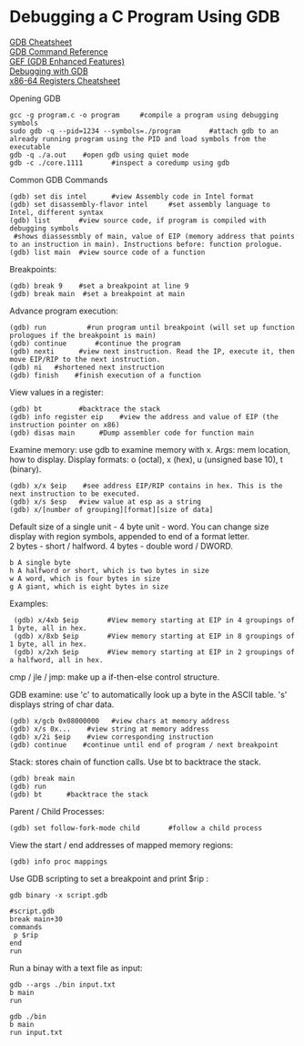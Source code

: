 # Debugging a C Program Using GDB      
[GDB Cheatsheet](https://gabriellesc.github.io/teaching/resources/GDB-cheat-sheet.pdf)        
[GDB Command Reference](https://visualgdb.com/gdbreference/commands/x)     
[GEF (GDB Enhanced Features)](https://github.com/hugsy/gef)    
[Debugging with GDB](https://azeria-labs.com/debugging-with-gdb-introduction/)     
[x86-64 Registers Cheatsheet](https://cs.brown.edu/courses/cs033/docs/guides/x64_cheatsheet.pdf)   

Opening GDB    
```
gcc -g program.c -o program     #compile a program using debugging symbols    
sudo gdb -q --pid=1234 --symbols=./program       #attach gdb to an already running program using the PID and load symbols from the executable      
gdb -q ./a.out    #open gdb using quiet mode
gdb -c ./core.1111       #inspect a coredump using gdb
```
Common GDB Commands   
```
(gdb) set dis intel      #view Assembly code in Intel format
(gdb) set disassembly-flavor intel     #set assembly language to Intel, different syntax 
(gdb) list       #view source code, if program is compiled with debugging symbols  
 #shows diassessmbly of main, value of EIP (memory address that points to an instruction in main). Instructions before: function prologue.   
(gdb) list main  #view source code of a function
```
Breakpoints:   
```
(gdb) break 9    #set a breakpoint at line 9
(gdb) break main  #set a breakpoint at main
```
Advance program execution: 
```
(gdb) run          #run program until breakpoint (will set up function prologues if the breakpoint is main)   
(gdb) continue       #continue the program     
(gdb) nexti      #view next instruction. Read the IP, execute it, then move EIP/RIP to the next instruction.
(gdb) ni   #shortened next instruction
(gdb) finish    #finish execution of a function
```
View values in a register: 
```
(gdb) bt         #backtrace the stack
(gdb) info register eip    #view the address and value of EIP (the instruction pointer on x86)     
(gdb) disas main      #Dump assembler code for function main    
```
Examine memory: use gdb to examine memory with x. Args: mem location, how to display. Display formats: o (octal), x (hex), u (unsigned base 10), t (binary).        
```
(gdb) x/x $eip    #see address EIP/RIP contains in hex. This is the next instruction to be executed.
(gdb) x/s $esp   #view value at esp as a string  
(gdb) x/[number of grouping][format][size of data]
```
 
Default size of a single unit - 4 byte unit - word. You can change size display with region symbols, appended to end of a format letter.   
2 bytes - short / halfword. 4 bytes - double word / DWORD.       

    b A single byte
    h A halfword or short, which is two bytes in size
    w A word, which is four bytes in size
    g A giant, which is eight bytes in size 
Examples:    

     (gdb) x/4xb $eip       #View memory starting at EIP in 4 groupings of 1 byte, all in hex.            
     (gdb) x/8xb $eip       #View memory starting at EIP in 8 groupings of 1 byte, all in hex.    
     (gdb) x/2xh $eip       #View memory starting at EIP in 2 groupings of a halfword, all in hex.     
cmp / jle / jmp: make up a if-then-else control structure.    

GDB examine: use 'c' to automatically look up a byte in the ASCII table. 's' displays string of char data.   

    (gdb) x/gcb 0x08000000   #view chars at memory address    
    (gdb) x/s 0x...    #view string at memory address   
    (gdb) x/2i $eip    #view corresponding instruction    
    (gdb) continue    #continue until end of program / next breakpoint   
Stack: stores chain of function calls. Use bt to backtrace the stack.   

    (gdb) break main   
    (gdb) run  
    (gdb) bt      #backtrace the stack   
Parent / Child Processes:    

    (gdb) set follow-fork-mode child       #follow a child process    
View the start / end addresses of mapped memory regions:     

    (gdb) info proc mappings   
Use GDB scripting to set a breakpoint and print $rip :    

    gdb binary -x script.gdb   

    #script.gdb  
    break main+30 
    commands 
     p $rip  
    end 
    run    

Run a binay with a text file as input:       
```
gdb --args ./bin input.txt
b main
run

gdb ./bin
b main
run input.txt
```
